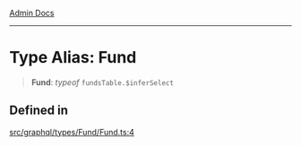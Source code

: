 [Admin Docs](/)

***

# Type Alias: Fund

> **Fund**: *typeof* `fundsTable.$inferSelect`

## Defined in

[src/graphql/types/Fund/Fund.ts:4](https://github.com/NishantSinghhhhh/talawa-api/blob/05ae6a4794762096d917a90a3af0db22b7c47392/src/graphql/types/Fund/Fund.ts#L4)
